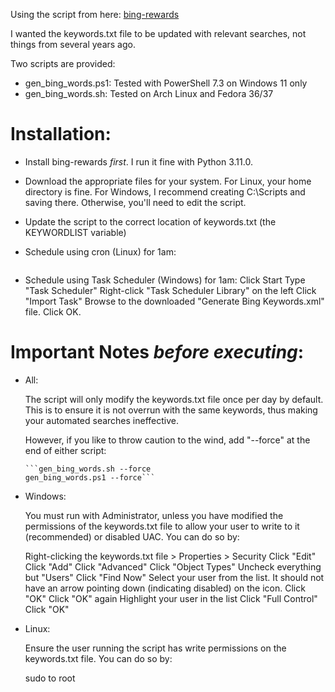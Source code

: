 Using the script from here:  [bing-rewards](https://github.com/jack-mil/bing-rewards "Bing Rewards")

I wanted the keywords.txt file to be updated with relevant searches, not things from several years ago.

Two scripts are provided:

- gen_bing_words.ps1:  Tested with PowerShell 7.3 on Windows 11 only
- gen_bing_words.sh:   Tested on Arch Linux and Fedora 36/37

# Installation:

- Install bing-rewards *first*.  I run it fine with Python 3.11.0.

- Download the appropriate files for your system.
   For Linux, your home directory is fine.
   For Windows, I recommend creating C:\Scripts and saving there.  Otherwise, you'll need to edit the script.

- Update the script to the correct location of keywords.txt (the KEYWORDLIST variable)

- Schedule using cron (Linux) for 1am:
     ```echo "0 1 * * * bash ~/gen_bing_words.sh > ~/updatewords.txt" | crontab

- Schedule using Task Scheduler (Windows) for 1am:
     Click Start
     Type "Task Scheduler"
     Right-click "Task Scheduler Library" on the left
     Click "Import Task"
     Browse to the downloaded "Generate Bing Keywords.xml" file.
     Click OK.

# Important Notes *before executing*:

- All:

   The script will only modify the keywords.txt file once per day by default.  This is to ensure it is not overrun with the same keywords, thus making your automated searches ineffective.

   However, if you like to throw caution to the wind, add "--force" at the end of either script:

      ```gen_bing_words.sh --force
      gen_bing_words.ps1 --force```

- Windows:  

   You must run with Administrator, unless you have modified the permissions of the keywords.txt file to allow your user to write to it (recommended) or disabled UAC.  You can do so by:

     Right-clicking the keywords.txt file > Properties > Security
     Click "Edit"
     Click "Add"
     Click "Advanced"
     Click "Object Types"
     Uncheck everything but "Users"
     Click "Find Now"
     Select your user from the list.  It should not have an arrow pointing down (indicating disabled) on the icon.
     Click "OK"
     Click "OK" again
     Highlight your user in the list
     Click "Full Control"
     Click "OK"

- Linux:

   Ensure the user running the script has write permissions on the keywords.txt file.  You can do so by:

     sudo to root
     ```chown <your username> /path/to/keywords.txt